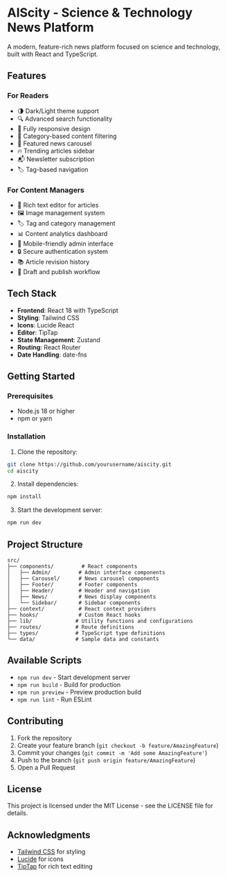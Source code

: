 # AIScity - Science & Technology News Platform

A modern, feature-rich news platform focused on science and technology, built with React and TypeScript.

## Features

### For Readers
- 🌗 Dark/Light theme support
- 🔍 Advanced search functionality
- 📱 Fully responsive design
- 🎯 Category-based content filtering
- 📰 Featured news carousel
- 🔥 Trending articles sidebar
- 📬 Newsletter subscription
- 🏷️ Tag-based navigation

### For Content Managers
- 📝 Rich text editor for articles
- 🖼️ Image management system
- 🏷️ Tag and category management
- 📊 Content analytics dashboard
- 📱 Mobile-friendly admin interface
- 🔒 Secure authentication system
- 📚 Article revision history
- 💾 Draft and publish workflow

## Tech Stack

- **Frontend**: React 18 with TypeScript
- **Styling**: Tailwind CSS
- **Icons**: Lucide React
- **Editor**: TipTap
- **State Management**: Zustand
- **Routing**: React Router
- **Date Handling**: date-fns

## Getting Started

### Prerequisites

- Node.js 18 or higher
- npm or yarn

### Installation

1. Clone the repository:
```bash
git clone https://github.com/yourusername/aiscity.git
cd aiscity
```

2. Install dependencies:
```bash
npm install
```

3. Start the development server:
```bash
npm run dev
```

## Project Structure

```
src/
├── components/         # React components
│   ├── Admin/         # Admin interface components
│   ├── Carousel/      # News carousel components
│   ├── Footer/        # Footer components
│   ├── Header/        # Header and navigation
│   ├── News/          # News display components
│   └── Sidebar/       # Sidebar components
├── context/           # React context providers
├── hooks/             # Custom React hooks
├── lib/              # Utility functions and configurations
├── routes/           # Route definitions
├── types/            # TypeScript type definitions
└── data/             # Sample data and constants
```

## Available Scripts

- `npm run dev` - Start development server
- `npm run build` - Build for production
- `npm run preview` - Preview production build
- `npm run lint` - Run ESLint

## Contributing

1. Fork the repository
2. Create your feature branch (`git checkout -b feature/AmazingFeature`)
3. Commit your changes (`git commit -m 'Add some AmazingFeature'`)
4. Push to the branch (`git push origin feature/AmazingFeature`)
5. Open a Pull Request

## License

This project is licensed under the MIT License - see the LICENSE file for details.

## Acknowledgments

- [Tailwind CSS](https://tailwindcss.com/) for styling
- [Lucide](https://lucide.dev/) for icons
- [TipTap](https://tiptap.dev/) for rich text editing